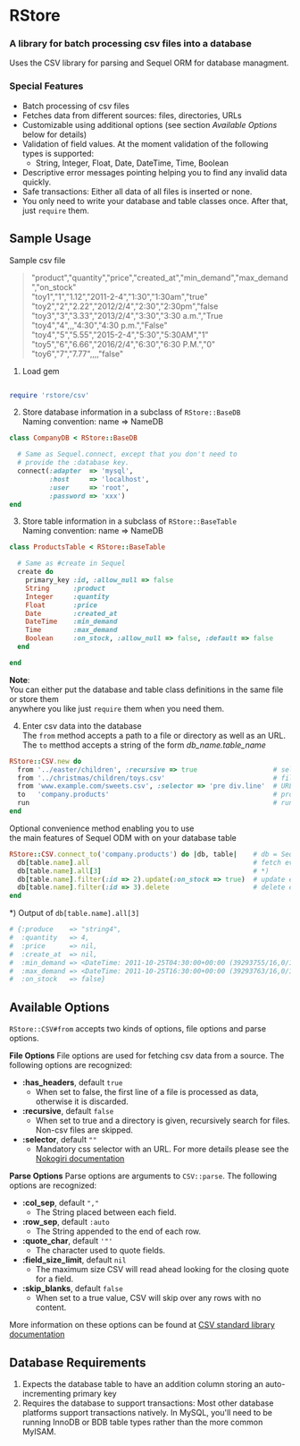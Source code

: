 # RStore 

### A library for batch processing csv files into a database

Uses the CSV library for parsing and Sequel ORM for database managment.

### Special Features

* Batch processing of csv files
* Fetches data from different sources: files, directories, URLs
* Customizable using additional options (see section *Available Options* below for details)
* Validation of field values. At the moment validation of the following types is supported:
  * String, Integer, Float, Date, DateTime, Time, Boolean 
* Descriptive error messages pointing helping you to find any invalid data quickly.
* Safe transactions: Either all data of all files is inserted or none.
* You only need to write your database and table classes once. After that, just `require` them.


## Sample Usage

Sample csv file

> "product","quantity","price","created_at","min_demand","max_demand","on_stock"  
> "toy1","1","1.12","2011-2-4","1:30","1:30am","true"  
> "toy2","2","2.22","2012/2/4","2:30","2:30pm","false  
> "toy3","3","3.33","2013/2/4","3:30","3:30 a.m.","True  
> "toy4","4",,,"4:30","4:30 p.m.","False"  
> "toy4","5","5.55","2015-2-4","5:30","5:30AM","1"  
> "toy5","6","6.66","2016/2/4","6:30","6:30 P.M.","0"  
> "toy6","7","7.77",,,,"false"  

1) Load gem

``` ruby

require 'rstore/csv'

```

2) Store database information in a subclass of `RStore::BaseDB`  
Naming convention: name => NameDB

``` ruby
class CompanyDB < RStore::BaseDB

  # Same as Sequel.connect, except that you don't need to
  # provide the :database key.
  connect(:adapter  => 'mysql', 
          :host     => 'localhost',
          :user     => 'root',
          :password => 'xxx')
end

```

3) Store table information in a subclass of `RStore::BaseTable`  
Naming convention: name => NameDB

``` ruby
class ProductsTable < RStore::BaseTable

  # Same as #create in Sequel
  create do
    primary_key :id, :allow_null => false
    String      :product
    Integer     :quantity
    Float       :price
    Date        :created_at
    DateTime    :min_demand
    Time        :max_demand
    Boolean     :on_stock, :allow_null => false, :default => false
  end

end

```

**Note**:  
You can either put the database and table class definitions in the same file or store them  
anywhere you like just `require` them when you need them.


4) Enter csv data into the database  
The `from` method accepts a path to a file or directory as well as an URL.  
The `to` metthod accepts a string of the form *db_name.table_name*  

```ruby
RStore::CSV.new do
  from '../easter/children', :recursive => true                   # select a directory or
  from '../christmas/children/toys.csv'                           # file, or
  from 'www.example.com/sweets.csv', :selector => 'pre div.line'  # URL
  to   'company.products'                                         # provide database and table name
  run                                                             # run the program
end

```

Optional convenience method enabling you to use  
the main features of Sequel ODM with on your database table

```ruby
RStore::CSV.connect_to('company.products') do |db, table|    # db = Sequel database object, table = RStore::BaseTable object
  db[table.name].all                                         # fetch everything (sample output below)
  db[table.name].all[3]                                      # *)
  db[table.name].filter(:id => 2).update(:on_stock => true)  # update entry
  db[table.name].filter(:id => 3).delete                     # delete entry
end

```

*)
Output of `db[table.name].all[3]`

``` ruby 
# {:produce    => "string4",
#  :quantity   => 4,
#  :price      => nil,
#  :create_at  => nil,
#  :min_demand => <DateTime: 2011-10-25T04:30:00+00:00 (39293755/16,0/1,2299161)>,
#  :max_demand => <DateTime: 2011-10-25T16:30:00+00:00 (39293763/16,0/1,2299161)>,
#  :on_stock   => false}

```

## Available Options

`RStore::CSV#from` accepts two kinds of options, file options and parse options.

**File Options**
File options are used for fetching csv data from a source. The following options are recognized:

* **:has_headers**, default `true` 
    * When set to false, the first line of a file is processed as data, otherwise it is discarded.
* **:recursive**, default `false` 
    * When set to true and a directory is given, recursively search for files. Non-csv files are skipped. 
* **:selector**, default `""` 
    * Mandatory css selector with an URL. For more details please see the [Nokogiri documentation](http://nokogiri.org)

**Parse Options**
Parse options are arguments to `CSV::parse`. The following options are recognized:

* **:col_sep**, default `","`
    * The String placed between each field.
* **:row_sep**, default `:auto`
    * The String appended to the end of each row.
* **:quote_char**, default `'"'`
    * The character used to quote fields.
* **:field_size_limit**, default `nil`
    * The maximum size CSV will read ahead looking for the closing quote for a field.
* **:skip_blanks**, default `false`
    * When set to a true value, CSV will skip over any rows with no content.

More information on these options can be found at [CSV standard library documentation](http://ruby-doc.org/stdlib-1.9.2/libdoc/csv/rdoc/CSV.html#method-c-new)


## Database Requirements

1. Expects the database table to have an addition column storing an auto-incrementing primary key
2. Requires the database to support transactions:
    Most other database platforms support transactions natively.
    In MySQL, you'll need to be running InnoDB or BDB table types rather than the more common MyISAM. 





